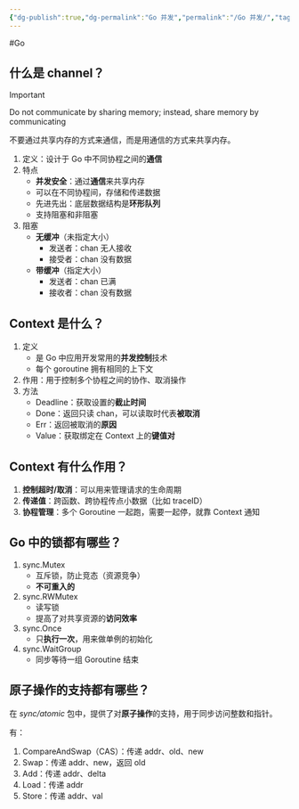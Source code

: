 ```yaml
---
{"dg-publish":true,"dg-permalink":"Go 并发","permalink":"/Go 并发/","tags":["Go"]}
---
```



#Go

## 什么是 channel？

> [!IMPORTANT] 
> Do not communicate by sharing memory; instead, share memory by communicating
> 
> 不要通过共享内存的方式来通信，而是用通信的方式来共享内存。

1. 定义：设计于 Go 中不同协程之间的**通信**
2. 特点
	- **并发安全**：通过**通信**来共享内存
	- 可以在不同协程间，存储和传递数据
	- 先进先出：底层数据结构是**环形队列**
	- 支持阻塞和非阻塞
3. 阻塞
	- **无缓冲**（未指定大小）
		- 发送者：chan 无人接收
		- 接受者：chan 没有数据
	- **带缓冲**（指定大小）
		- 发送者：chan 已满
		- 接收者：chan 没有数据

## Context 是什么？

1. 定义
	- 是 Go 中应用开发常用的**并发控制**技术
	- 每个 goroutine 拥有相同的上下文
2. 作用：用于控制多个协程之间的协作、取消操作
3. 方法
	- Deadline：获取设置的**截止时间**
	- Done：返回只读 chan，可以读取时代表**被取消**
	- Err：返回被取消的**原因**
	- Value：获取绑定在 Context 上的**键值对**

## Context 有什么作用？

1. **控制超时/取消**：可以用来管理请求的生命周期
2. **传递值**：跨函数、跨协程传点小数据（比如 traceID）
3. **协程管理**：多个 Goroutine 一起跑，需要一起停，就靠 Context 通知

## Go 中的锁都有哪些？

1. sync.Mutex
	- 互斥锁，防止竞态（资源竞争）
	- **不可重入的**
2. sync.RWMutex
	- 读写锁
	- 提高了对共享资源的**访问效率**
3. sync.Once
	- 只**执行一次**，用来做单例的初始化
4. sync.WaitGroup
	- 同步等待一组 Goroutine 结束

## 原子操作的支持都有哪些？

在 *sync/atomic* 包中，提供了对**原子操作**的支持，用于同步访问整数和指针。

有：
1. CompareAndSwap（CAS）：传递 addr、old、new
2. Swap：传递 addr、new，返回 old
3. Add：传递 addr、delta
4. Load：传递 addr
5. Store：传递 addr、val